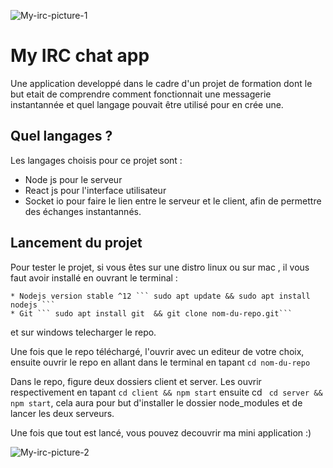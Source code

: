 ![My-irc-picture-1](https://user-images.githubusercontent.com/56683920/86962390-18c97380-c163-11ea-9daf-c682edd88956.png)

# My IRC chat app

Une application developpé dans le cadre d'un projet de formation dont le but etait de comprendre comment fonctionnait une messagerie instantannée et quel langage pouvait être utilisé pour en crée une.

## Quel langages ?
Les langages choisis pour ce projet sont :

  * Node js pour le serveur
  * React js pour l'interface utilisateur
  * Socket io pour faire le lien entre le serveur et le client, afin de permettre des échanges instantannés.

## Lancement du projet

Pour tester le projet, si vous êtes sur une distro linux ou sur mac , il vous faut avoir installé en ouvrant le terminal :

    * Nodejs version stable ^12 ``` sudo apt update && sudo apt install nodejs ```
    * Git ``` sudo apt install git  && git clone nom-du-repo.git```
    
et sur windows telecharger le repo.

Une fois que le repo téléchargé, l'ouvrir avec un editeur de votre choix, ensuite ouvrir le repo en allant dans le terminal en tapant ``` cd nom-du-repo ```

Dans le repo, figure deux dossiers client et server.
Les ouvrir respectivement en tapant ``` cd client && npm start ``` ensuite cd ``` cd server && npm start```, cela aura pour but d'installer le dossier node_modules et de lancer les deux serveurs.

Une fois que tout est lancé, vous pouvez decouvrir ma mini application :)

![My-irc-picture-2](https://user-images.githubusercontent.com/56683920/86962545-634af000-c163-11ea-9413-555c29601cef.png)
